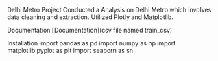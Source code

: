 Delhi Metro Project
Conducted a Analysis on Delhi Metro which involves data cleaning and extraction. Utilized Plotly and Matplotlib.

Documentation
[Documentation](csv file named train_csv)

Installation
import pandas as pd import numpy as np import matplotlib.pyplot as plt import seaborn as sn
